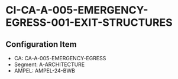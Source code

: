 # CI-CA-A-005-EMERGENCY-EGRESS-001-EXIT-STRUCTURES

## Configuration Item
- CA: CA-A-005-EMERGENCY-EGRESS
- Segment: A-ARCHITECTURE
- AMPEL: AMPEL-24-BWB
